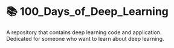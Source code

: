 # 📚 100_Days_of_Deep_Learning
A repository that contains deep learning code and application.  
Dedicated for someone who want to learn about deep learning.
